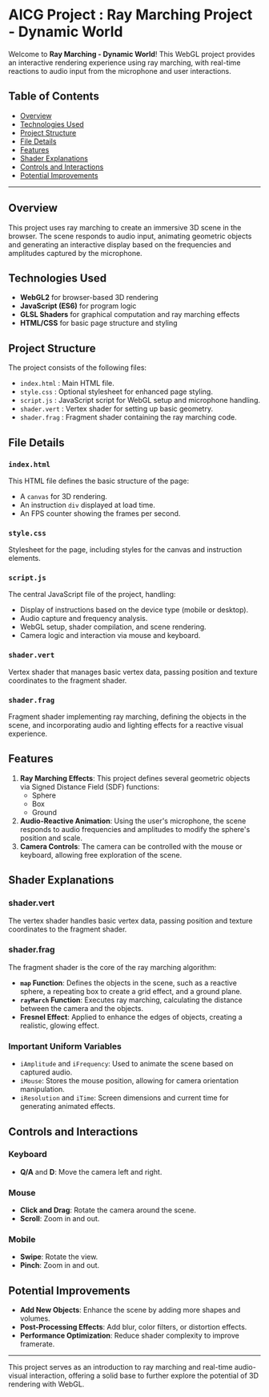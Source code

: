 # AICG Project : Ray Marching Project - Dynamic World

Welcome to **Ray Marching - Dynamic World**! This WebGL project provides an interactive rendering experience using ray marching, with real-time reactions to audio input from the microphone and user interactions.

## Table of Contents
- [Overview](#overview)
- [Technologies Used](#technologies-used)
- [Project Structure](#project-structure)
- [File Details](#file-details)
- [Features](#features)
- [Shader Explanations](#shader-explanations)
- [Controls and Interactions](#controls-and-interactions)
- [Potential Improvements](#potential-improvements)

---

## Overview

This project uses ray marching to create an immersive 3D scene in the browser. The scene responds to audio input, animating geometric objects and generating an interactive display based on the frequencies and amplitudes captured by the microphone.

## Technologies Used

- **WebGL2** for browser-based 3D rendering
- **JavaScript (ES6)** for program logic
- **GLSL Shaders** for graphical computation and ray marching effects
- **HTML/CSS** for basic page structure and styling

## Project Structure

The project consists of the following files:
- `index.html` : Main HTML file.
- `style.css` : Optional stylesheet for enhanced page styling.
- `script.js` : JavaScript script for WebGL setup and microphone handling.
- `shader.vert` : Vertex shader for setting up basic geometry.
- `shader.frag` : Fragment shader containing the ray marching code.

## File Details

### `index.html`
This HTML file defines the basic structure of the page:
- A `canvas` for 3D rendering.
- An instruction `div` displayed at load time.
- An FPS counter showing the frames per second.

### `style.css`
Stylesheet for the page, including styles for the canvas and instruction elements.

### `script.js`
The central JavaScript file of the project, handling:
- Display of instructions based on the device type (mobile or desktop).
- Audio capture and frequency analysis.
- WebGL setup, shader compilation, and scene rendering.
- Camera logic and interaction via mouse and keyboard.

### `shader.vert`
Vertex shader that manages basic vertex data, passing position and texture coordinates to the fragment shader.

### `shader.frag`
Fragment shader implementing ray marching, defining the objects in the scene, and incorporating audio and lighting effects for a reactive visual experience.

## Features

1. **Ray Marching Effects**: This project defines several geometric objects via Signed Distance Field (SDF) functions:
   - Sphere
   - Box
   - Ground
2. **Audio-Reactive Animation**: Using the user's microphone, the scene responds to audio frequencies and amplitudes to modify the sphere's position and scale.
3. **Camera Controls**: The camera can be controlled with the mouse or keyboard, allowing free exploration of the scene.

## Shader Explanations

### shader.vert
The vertex shader handles basic vertex data, passing position and texture coordinates to the fragment shader.

### shader.frag
The fragment shader is the core of the ray marching algorithm:
- **`map` Function**: Defines the objects in the scene, such as a reactive sphere, a repeating box to create a grid effect, and a ground plane.
- **`rayMarch` Function**: Executes ray marching, calculating the distance between the camera and the objects.
- **Fresnel Effect**: Applied to enhance the edges of objects, creating a realistic, glowing effect.

### Important Uniform Variables
- `iAmplitude` and `iFrequency`: Used to animate the scene based on captured audio.
- `iMouse`: Stores the mouse position, allowing for camera orientation manipulation.
- `iResolution` and `iTime`: Screen dimensions and current time for generating animated effects.

## Controls and Interactions

### Keyboard
- **Q/A** and **D**: Move the camera left and right.

### Mouse
- **Click and Drag**: Rotate the camera around the scene.
- **Scroll**: Zoom in and out.

### Mobile
- **Swipe**: Rotate the view.
- **Pinch**: Zoom in and out.

## Potential Improvements

- **Add New Objects**: Enhance the scene by adding more shapes and volumes.
- **Post-Processing Effects**: Add blur, color filters, or distortion effects.
- **Performance Optimization**: Reduce shader complexity to improve framerate.

---

This project serves as an introduction to ray marching and real-time audio-visual interaction, offering a solid base to further explore the potential of 3D rendering with WebGL.
